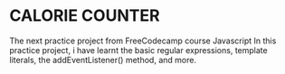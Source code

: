 # CALORIE COUNTER
The next practice project from FreeCodecamp course Javascript 
 In this practice project, i have learnt the basic regular expressions, template literals, the addEventListener() method, and more.
 

